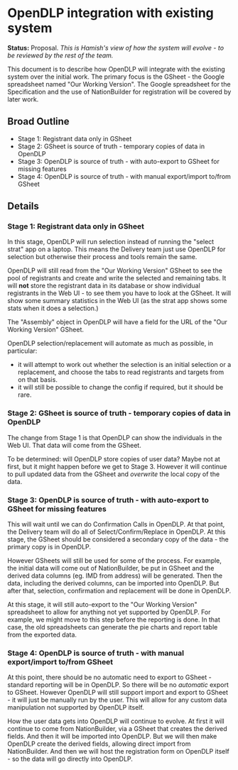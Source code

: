 # OpenDLP integration with existing system

**Status:** Proposal.
_This is Hamish's view of how the system will evolve - to be reviewed by the rest of the team._

This document is to describe how OpenDLP will integrate with the existing system over the initial work. The primary focus is the GSheet - the Google spreadsheet named "Our Working Version". The Google spreadsheet for the Specification and the use of NationBuilder for registration will be covered by later work.

## Broad Outline

- Stage 1: Registrant data only in GSheet
- Stage 2: GSheet is source of truth - temporary copies of data in OpenDLP
- Stage 3: OpenDLP is source of truth - with auto-export to GSheet for missing features
- Stage 4: OpenDLP is source of truth - with manual export/import to/from GSheet

## Details

### Stage 1: Registrant data only in GSheet

In this stage, OpenDLP will run selection instead of running the "select strat" app on a laptop. This means the Delivery team just use OpenDLP for selection but otherwise their process and tools remain the same.

OpenDLP will still read from the "Our Working Version" GSheet to see the pool of registrants and create and write the selected and remaining tabs. It will **not** store the registrant data in its database or show individual registrants in the Web UI - to see them you have to look at the GSheet. It will show some summary statistics in the Web UI (as the strat app shows some stats when it does a selection.)

The "Assembly" object in OpenDLP will have a field for the URL of the "Our Working Version" GSheet.

OpenDLP selection/replacement will automate as much as possible, in particular:

- it will attempt to work out whether the selection is an initial selection or a replacement, and choose the tabs to read registrants and targets from on that basis.
- it will still be possible to change the config if required, but it should be rare.

### Stage 2: GSheet is source of truth - temporary copies of data in OpenDLP

The change from Stage 1 is that OpenDLP can show the individuals in the Web UI. That data will come from the GSheet.

To be determined: will OpenDLP store copies of user data? Maybe not at first, but it might happen before we get to Stage 3. However it will continue to pull updated data from the GSheet and _overwrite_ the local copy of the data.

### Stage 3: OpenDLP is source of truth - with auto-export to GSheet for missing features

This will wait until we can do Confirmation Calls in OpenDLP. At that point, the Delivery team will do all of Select/Confirm/Replace in OpenDLP. At this stage, the GSheet should be considered a secondary copy of the data - the primary copy is in OpenDLP.

However GSheets will still be used for some of the process. For example, the initial data will come out of NationBuilder, be put in GSheet and the derived data columns (eg. IMD from address) will be generated. Then the data, including the derived columns, can be imported into OpenDLP. But after that, selection, confirmation and replacement will be done in OpenDLP.

At this stage, it will still auto-export to the "Our Working Version" spreadsheet to allow for anything not yet supported by OpenDLP. For example, we might move to this step before the reporting is done. In that case, the old spreadsheets can generate the pie charts and report table from the exported data.

### Stage 4: OpenDLP is source of truth - with manual export/import to/from GSheet

At this point, there should be no automatic need to export to GSheet - standard reporting will be in OpenDLP. So there will be no _automatic_ export to GSheet. However OpenDLP will still support import and export to GSheet - it will just be manually run by the user. This will allow for any custom data manipulation not supported by OpenDLP itself.

How the user data gets into OpenDLP will continue to evolve. At first it will continue to come from NationBuilder, via a GSheet that creates the derived fields. And then it will be imported into OpenDLP. But we will then make OpenDLP create the derived fields, allowing direct import from NationBuilder. And then we will host the registration form on OpenDLP itself - so the data will go directly into OpenDLP.
